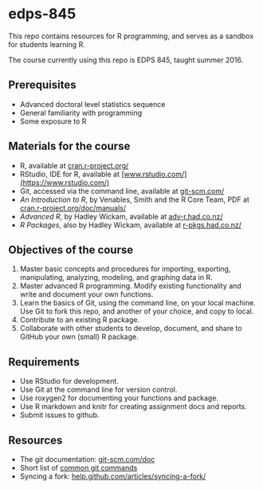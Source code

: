 # edps-845

This repo contains resources for R programming, and serves as a sandbox for students learning R.

The course currently using this repo is EDPS 845, taught summer 2016.

## Prerequisites

* Advanced doctoral level statistics sequence
* General familiarity with programming
* Some exposure to R

## Materials for the course

* R, available at [cran.r-project.org/](http://cran.r-project.org/)
* RStudio, IDE for R, available at [www.rstudio.com/](https://www.rstudio.com/)
* Git, accessed via the command line, available at [git-scm.com/](https://git-scm.com/)
* *An Introduction to R*, by Venables, Smith and the R Core Team, PDF at [cran.r-project.org/doc/manuals/](https://cran.r-project.org/doc/manuals/)
* *Advanced R*, by Hadley Wickam, available at [adv-r.had.co.nz/](http://adv-r.had.co.nz/)
* *R Packages*, also by Hadley Wickam, available at [r-pkgs.had.co.nz/](http://adv-r.had.co.nz/)

## Objectives of the course

1. Master basic concepts and procedures for importing, exporting, manipulating, analyzing, modeling, and graphing data in R.
2. Master advanced R programming. Modify existing functionality and write and document your own functions.
3. Learn the basics of Git, using the command line, on your local machine. Use Git to fork this repo, and another of your choice, and copy to local.
3. Contribute to an existing R package.
4. Collaborate with other students to develop, document, and share to GitHub your own (small) R package.

## Requirements

* Use RStudio for development.
* Use Git at the command line for version control.
* Use roxygen2 for documenting your functions and package.
* Use R markdown and knitr for creating assignment docs and reports.
* Submit issues to github.

## Resources

* The git documentation: [git-scm.com/doc](https://git-scm.com/doc)
* Short list of [common git commands](https://confluence.atlassian.com/bitbucketserver/basic-git-commands-776639767.html)
* Syncing a fork: [help.github.com/articles/syncing-a-fork/](https://help.github.com/articles/syncing-a-fork/)
